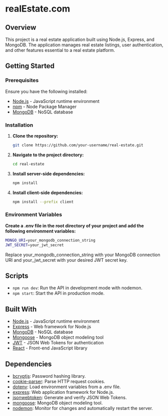 # realEstate.com

## Overview

This project is a real estate application built using Node.js, Express, and MongoDB. The application manages real estate listings, user authentication, and other features essential to a real estate platform.

## Getting Started

### Prerequisites

Ensure you have the following installed:

- [Node.js](https://nodejs.org/) - JavaScript runtime environment
- [npm](https://www.npmjs.com/) - Node Package Manager
- [MongoDB](https://www.mongodb.com/) - NoSQL database

### Installation

1. **Clone the repository:**

   ```bash
   git clone https://github.com/your-username/real-estate.git
2. **Navigate to the project directory:**

    ```bash
    cd real-estate
3. **Install server-side dependencies:**

    ```bash
    npm install
4. **Install client-side dependencies:**

     ```bash
     npm install --prefix client
     
### Environment Variables

**Create a .env file in the root directory of your project and add the following environment variables:**

  ```bash
  MONGO_URI=your_mongodb_connection_string
  JWT_SECRET=your_jwt_secret
```
Replace your_mongodb_connection_string with your MongoDB connection URI and your_jwt_secret with your desired JWT secret key.


## Scripts
- `npm run dev`: Run the API in development mode with nodemon.
- `npm start`: Start the API in production mode.

## Built With

- [Node.js](https://nodejs.org/) - JavaScript runtime environment
- [Express](https://expressjs.com/) - Web framework for Node.js
- [MongoDB](https://www.mongodb.com/) - NoSQL database
- [Mongoose](https://mongoosejs.com/) - MongoDB object modeling tool
- [JWT](https://jwt.io/) - JSON Web Tokens for authentication
- [React](https://reactjs.org/) - Front-end JavaScript library

## Dependencies

- [bcryptjs](https://www.npmjs.com/package/bcryptjs): Password hashing library.
- [cookie-parser](https://www.npmjs.com/package/cookie-parser): Parse HTTP request cookies.
- [dotenv](https://www.npmjs.com/package/dotenv): Load environment variables from a .env file.
- [express](https://www.npmjs.com/package/express): Web application framework for Node.js.
- [jsonwebtoken](https://www.npmjs.com/package/jsonwebtoken): Generate and verify JSON Web Tokens.
- [mongoose](https://www.npmjs.com/package/mongoose): MongoDB object modeling tool.
- [nodemon](https://www.npmjs.com/package/nodemon): Monitor for changes and automatically restart the server.

